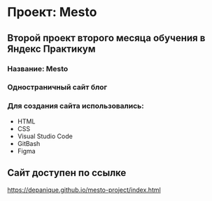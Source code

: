 # Проект: Mesto

## Второй проект второго месяца обучения в Яндекс Практикум

### Название: Mesto
### Одностраничный сайт блог
### Для создания сайта использовались:

* HTML
* CSS
* Visual Studio Code
* GitBash
* Figma

## Сайт доступен по ссылке

https://depanique.github.io/mesto-project/index.html
